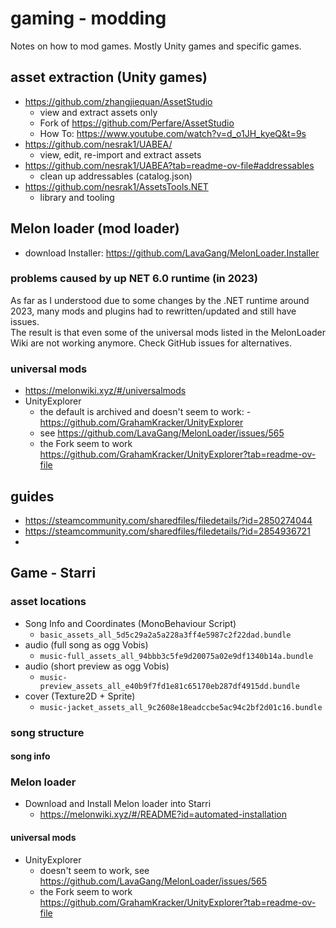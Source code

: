 # gaming - modding

Notes on how to mod games. Mostly Unity games and specific games.

## asset extraction (Unity games)

- https://github.com/zhangjiequan/AssetStudio
    - view and extract assets only
    - Fork of https://github.com/Perfare/AssetStudio
    - How To: https://www.youtube.com/watch?v=d_o1JH_kyeQ&t=9s
- https://github.com/nesrak1/UABEA/
    - view, edit, re-import and extract assets
- https://github.com/nesrak1/UABEA?tab=readme-ov-file#addressables
    - clean up addressables (catalog.json)
- https://github.com/nesrak1/AssetsTools.NET
    - library and tooling

## Melon loader (mod loader)

- download Installer: https://github.com/LavaGang/MelonLoader.Installer

### problems caused by up NET 6.0 runtime (in 2023)

As far as I understood due to some changes by the .NET runtime around 2023, many mods and plugins had to rewritten/updated and still have issues.  
The result is that even some of the universal mods listed in the MelonLoader Wiki are not working anymore. Check GitHub issues for alternatives.

### universal mods

- https://melonwiki.xyz/#/universalmods
- UnityExplorer
    - the default is archived and doesn't seem to work: - https://github.com/GrahamKracker/UnityExplorer
    - see https://github.com/LavaGang/MelonLoader/issues/565
    - the Fork seem to work https://github.com/GrahamKracker/UnityExplorer?tab=readme-ov-file

## guides

- https://steamcommunity.com/sharedfiles/filedetails/?id=2850274044
- https://steamcommunity.com/sharedfiles/filedetails/?id=2854936721
-

## Game - Starri

### asset locations

- Song Info and Coordinates (MonoBehaviour Script)
    - `basic_assets_all_5d5c29a2a5a228a3ff4e5987c2f22dad.bundle`
- audio (full song as ogg Vobis)
    - `music-full_assets_all_94bbb3c5fe9d20075a02e9df1340b14a.bundle`
- audio (short preview as ogg Vobis)
    - `music-preview_assets_all_e40b9f7fd1e81c65170eb287df4915dd.bundle`
- cover (Texture2D + Sprite)
    - `music-jacket_assets_all_9c2608e18eadccbe5ac94c2bf2d01c16.bundle`

### song structure

#### song info

### Melon loader

- Download and Install Melon loader into Starri
    - https://melonwiki.xyz/#/README?id=automated-installation

#### universal mods

- UnityExplorer
    - doesn't seem to work, see https://github.com/LavaGang/MelonLoader/issues/565
    - the Fork seem to work https://github.com/GrahamKracker/UnityExplorer?tab=readme-ov-file
